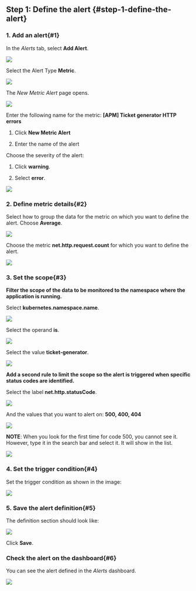 ## Step 1: Define the alert {#step-1-define-the-alert}

### 1. Add an alert{#1}

In the *Alerts* tab, select **Add Alert**.

![](../images/sysdig_img76.png)

Select the Alert Type **Metric**.

![](../images/sysdig_img77.png)

The _New Metric Alert_ page opens.

![](../images/sysdig_img78.png)

Enter the following name for the metric: **[APM] Ticket generator HTTP errors**

1. Click **New Metric Alert**

2. Enter the name of the alert

Choose the severity of the alert:

1. Click **warning**.

2. Select **error**.

![](../images/sysdig_img79.png)

### 2. Define metric details{#2}

Select how to group the data for the metric on which you want to define the alert. Choose **Average**.

![](../images/sysdig_img80.png)

Choose the metric **net.http.request.count** for which you want to define the alert.

![](../images/sysdig_img81.png)

### 3. Set the scope{#3}

**Filter the scope of the data to be monitored to the namespace where the application is running.**

Select **kubernetes.namespace.name**.

![](../images/sysdig_img82.png)

Select the operand **is**.

![](../images/sysdig_img83.png)

Select the value **ticket-generator**.

![](../images/sysdig_img84.png)

**Add a second rule to limit the scope so the alert is triggered when specific status codes are identified.**

Select the label **net.http.statusCode**.

![](../images/sysdig_img85.png)

And the values that you want to alert on: **500, 400, 404**

![](../images/sysdig_img86.png)

**NOTE**: When you look for the first time for code 500, you cannot see it. However, type it in the search bar and select it. It will show in the list.

![](../images/sysdig_img87.png)

### 4. Set the trigger condition{#4}

Set the trigger condition as shown in the image:

![](../images/sysdig_img88.png)

### 5. Save the alert definition{#5}

The definition section should look like:

![](../images/sysdig_img89.png)

Click **Save**.

### Check the alert on the dashboard{#6}

You can see the alert defined in the _Alerts_ dashboard.

![](../images/sysdig_img90.png)